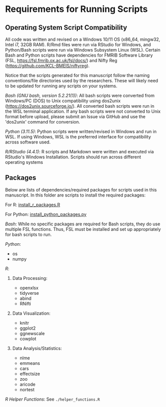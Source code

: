 # Requirements for Running Scripts

## Operating System Script Compatibility
All code was written and revised on a Windows 10/11 OS (x86_64, mingw32, Intel i7, 32GB RAM). R/Rmd files were run via RStudio for Windows, and Python/Bash scripts were run via Windows Subsystem Linux (WSL). Certain Bash and Python scripts have dependencies for FMRIB Software Library (FSL, https://fsl.fmrib.ox.ac.uk/fsl/docs/) and Nifty Reg (https://github.com/KCL-BMEIS/niftyreg).

Notice that the scripts generated for this manuscript follow the naming conventions/file directories used by the researchers. These will likely need to be updated for running any scripts on your systems.   

_Bash (GNU bash, version 5.2.21(1))_: All bash scripts were converted from Windows/PC (DOS) to Unix compatibility using dos2unix (https://dos2unix.sourceforge.io/). All converted bash scripts were run in the WSL terminal application. If any bash scripts were not converted to Unix format before upload, please submit an Issue via GitHub and use the 'dos2unix' command for conversion.   

_Python (3.11.5)_: Python  scripts were written/revised in Windows and run in WSL. If using Windows,  WSL is the preferred interface for compatibility across software used.  

_R/RStudio (4.4.1)_: R scripts and Markdown were written and executed via RStudio's Windows Installation. Scripts should run across different operating systems

## Packages

Below are lists of dependencies/required packages for scripts used in this manuscript. In this folder are scripts to install the required packages:

For R: [install_r_packages.R](/install_R_packages.R)

For Python: [install_python_packages.py](/install_python_packages.py)

_Bash_: While no specific packages are required for Bash scripts, they do use multiple FSL functions. Thus, FSL must be installed and set up appropriately for bash scripts to run.

_Python_: 
  - os
  - numpy

_R_:

  1) Data Processing:
       - openxlsx
       - tidyverse
       - abind
       - RNifti

  3) Data Visualization:
       - knitr
       - ggplot2
       - ggnewscale
       - cowplot

  4) Data Analysis/Statistics:
       - nlme
       - emmeans
       - cars
       - effectsize
       - zoo
       - aricode
       - nortest


_R Helper Functions_:
See `./helper_functions.R`
